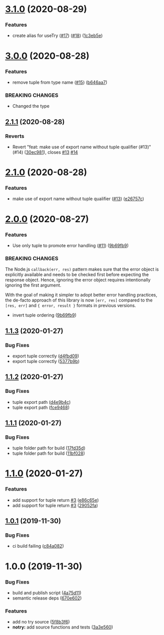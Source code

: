 # [3.1.0](https://github.com/coly010/notry/compare/v3.0.0...v3.1.0) (2020-08-29)


### Features

* create alias for useTry ([#17](https://github.com/coly010/notry/issues/17)) ([#18](https://github.com/coly010/notry/issues/18)) ([1c3eb5e](https://github.com/coly010/notry/commit/1c3eb5eba9f966a601330baa74add28f0b255878))

# [3.0.0](https://github.com/coly010/notry/compare/v2.1.1...v3.0.0) (2020-08-28)


### Features

* remove tuple from type name ([#15](https://github.com/coly010/notry/issues/15)) ([b646aa7](https://github.com/coly010/notry/commit/b646aa77d4f62fcf464c45b18a5e3136256a08bd))


### BREAKING CHANGES

* Changed the type

## [2.1.1](https://github.com/coly010/notry/compare/v2.1.0...v2.1.1) (2020-08-28)


### Reverts

* Revert "feat: make use of export name without tuple qualifier (#13)" (#14) ([30ec981](https://github.com/coly010/notry/commit/30ec9811c0e6ef2d10b105bbfb8e0c28e1e4200a)), closes [#13](https://github.com/coly010/notry/issues/13) [#14](https://github.com/coly010/notry/issues/14)

# [2.1.0](https://github.com/coly010/notry/compare/v2.0.0...v2.1.0) (2020-08-28)


### Features

* make use of export name without tuple qualifier ([#13](https://github.com/coly010/notry/issues/13)) ([e26757c](https://github.com/coly010/notry/commit/e26757cb08063d6ffb6a23f5b1ed45e0b515b485))

# [2.0.0](https://github.com/coly010/notry/compare/v1.1.3...v2.0.0) (2020-08-27)


### Features

* Use only tuple to promote error handling ([#11](https://github.com/coly010/notry/issues/11)) ([9b69fb9](https://github.com/coly010/notry/commit/9b69fb9965f6d00afe80c8c849e4c75a95d9844b))


### BREAKING CHANGES

The Node.js `callback(err, res)` pattern makes sure that the error object is explicitly available and needs to be checked first before expecting the response object. Hence, ignoring the error object requires intentionally ignoring the first argument.

With the goal of making it simpler to adopt better error handling practices, the de-facto approach of this library is now `[err, res]` compared to the `[res, err]` and `{ error, result }` formats in previous versions.

- invert tuple ordering ([9b69fb9](https://github.com/coly010/notry/commit/9b69fb9965f6d00afe80c8c849e4c75a95d9844b))

## [1.1.3](https://github.com/coly010/notry/compare/v1.1.2...v1.1.3) (2020-01-27)

### Bug Fixes

- export tuple correctly ([d4fbd09](https://github.com/coly010/notry/commit/d4fbd09238b49b2c80c396bee8ec3e1b27ab43f8))
- export tuple correctly ([5377b9b](https://github.com/coly010/notry/commit/5377b9b721922892ff590712097bee92efae7a2b))

## [1.1.2](https://github.com/coly010/notry/compare/v1.1.1...v1.1.2) (2020-01-27)

### Bug Fixes

- tuple export path ([d4e9b4c](https://github.com/coly010/notry/commit/d4e9b4c26605243b5d9de14a5d4c25ce4b713905))
- tuple export path ([fce9468](https://github.com/coly010/notry/commit/fce9468d0be42c7027440c239d92f5d8a269414a))

## [1.1.1](https://github.com/coly010/notry/compare/v1.1.0...v1.1.1) (2020-01-27)

### Bug Fixes

- tuple folder path for build ([17fd35d](https://github.com/coly010/notry/commit/17fd35d79f12cbfee16c51b44c9fa2c018c6fe00))
- tuple folder path for build ([11bf028](https://github.com/coly010/notry/commit/11bf028e25dca779291266a7a05e4ec47c4c98e8))

# [1.1.0](https://github.com/coly010/notry/compare/v1.0.1...v1.1.0) (2020-01-27)

### Features

- add support for tuple return [#3](https://github.com/coly010/notry/issues/3) ([e86c65e](https://github.com/coly010/notry/commit/e86c65e8c7e18d053ea07666f22a72ac50ee6efa))
- add support for tuple return [#3](https://github.com/coly010/notry/issues/3) ([29052fa](https://github.com/coly010/notry/commit/29052fa7c6419d6d8fcefd9a5a41108336687b7b))

## [1.0.1](https://github.com/coly010/notry/compare/v1.0.0...v1.0.1) (2019-11-30)

### Bug Fixes

- ci build failing ([c84a082](https://github.com/coly010/notry/commit/c84a0825b8ce94fae3223f9bf86a6fb04c859e0b))

# 1.0.0 (2019-11-30)

### Bug Fixes

- build and publish script ([4a75d11](https://github.com/coly010/notry/commit/4a75d111273f5902d45c8b8d04a078d398fe6bc5))
- semantic release deps ([670e602](https://github.com/coly010/notry/commit/670e602aa8c5c6083a189d245bd46aba0f1a7fdd))

### Features

- add no try source ([5f8b3f6](https://github.com/coly010/notry/commit/5f8b3f6390e9dd852a5f097eadc340282098e4aa))
- **notry:** add source functions and tests ([3a3e560](https://github.com/coly010/notry/commit/3a3e560e3927df139a5dc5a81e7525c5ed61d1b8))
